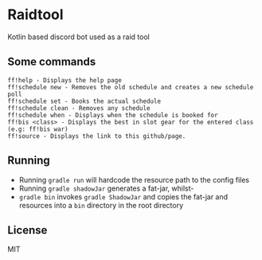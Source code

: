 # Raidtool

Kotlin based discord bot used as a raid tool
 
## Some commands
```
ff!help - Displays the help page
ff!schedule new - Removes the old schedule and creates a new schedule poll
ff!schedule set - Books the actual schedule
ff!schedule clean - Removes any schedule
ff!schedule when - Displays when the schedule is booked for
ff!bis <class> - Displays the best in slot gear for the entered class (e.g: ff!bis war)
ff!source - Displays the link to this github/page.
```

## Running
* Running `gradle run` will hardcode the resource path to the config files
* Running `gradle shadowJar` generates a fat-jar, whilst- 
* `gradle bin` invokes `gradle ShadowJar` and copies the fat-jar and resources into a `bin` directory in the root directory
  
License
----
MIT
